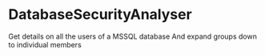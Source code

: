 # DatabaseSecurityAnalyser
Get details on all the users of a MSSQL database
And expand groups down to individual members
